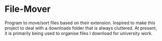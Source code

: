 # File-Mover
Program to move/sort files based on their extension.
Inspired to make this project to deal with a downloads folder that is always cluttered. At present, it is primarily being used to organise files I download for university work. 
